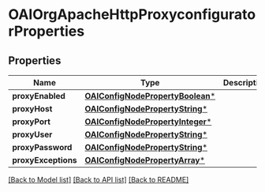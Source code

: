 # OAIOrgApacheHttpProxyconfiguratorProperties

## Properties
Name | Type | Description | Notes
------------ | ------------- | ------------- | -------------
**proxyEnabled** | [**OAIConfigNodePropertyBoolean***](OAIConfigNodePropertyBoolean.md) |  | [optional] 
**proxyHost** | [**OAIConfigNodePropertyString***](OAIConfigNodePropertyString.md) |  | [optional] 
**proxyPort** | [**OAIConfigNodePropertyInteger***](OAIConfigNodePropertyInteger.md) |  | [optional] 
**proxyUser** | [**OAIConfigNodePropertyString***](OAIConfigNodePropertyString.md) |  | [optional] 
**proxyPassword** | [**OAIConfigNodePropertyString***](OAIConfigNodePropertyString.md) |  | [optional] 
**proxyExceptions** | [**OAIConfigNodePropertyArray***](OAIConfigNodePropertyArray.md) |  | [optional] 

[[Back to Model list]](../README.md#documentation-for-models) [[Back to API list]](../README.md#documentation-for-api-endpoints) [[Back to README]](../README.md)


